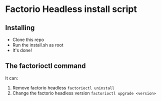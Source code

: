 # Factorio Headless install script

## Installing
- Clone this repo
- Run the install.sh as root
- It's done!
## The factorioctl command
It can:
1. Remove factorio headless `factorioctl uninstall`
1. Change the factorio headless version `factorioctl upgrade <version>`